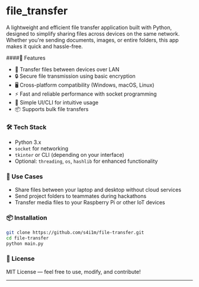 # file_transfer

A lightweight and efficient file transfer application built with Python, designed to simplify sharing files across devices on the same network. Whether you're sending documents, images, or entire folders, this app makes it quick and hassle-free.

####🔧 Features
- 📁 Transfer files between devices over LAN
- 🔒 Secure file transmission using basic encryption
- 🖥️ Cross-platform compatibility (Windows, macOS, Linux)
- ⚡ Fast and reliable performance with socket programming
- 🧠 Simple UI/CLI for intuitive usage
- 📦 Supports bulk file transfers

### 🛠️ Tech Stack
- Python 3.x
- `socket` for networking
- `tkinter` or CLI (depending on your interface)
- Optional: `threading`, `os`, `hashlib` for enhanced functionality

### 🚚 Use Cases
- Share files between your laptop and desktop without cloud services
- Send project folders to teammates during hackathons
- Transfer media files to your Raspberry Pi or other IoT devices

### 📦 Installation
```bash
git clone https://github.com/s4i1m/file-transfer.git
cd file-transfer
python main.py 
```

### 📄 License
MIT License — feel free to use, modify, and contribute!

---

